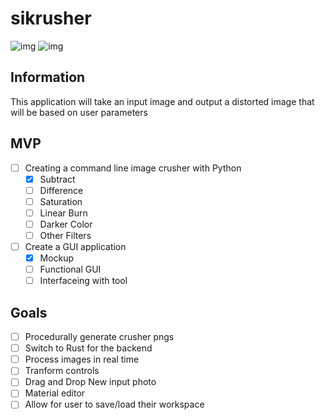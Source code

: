 # sikrusher
![img](/Examples/image_girl_input.png)
![img](/Examples/image_girl_output.png)

## Information
This application will take an input image and output a distorted image that will be based on user parameters

## MVP
- [ ] Creating a command line image crusher with Python
    - [x] Subtract 
    - [ ] Difference
    - [ ] Saturation
    - [ ] Linear Burn
    - [ ] Darker Color
    - [ ] Other Filters
- [ ] Create a GUI application
  - [x] Mockup 
  - [ ] Functional GUI
  - [ ] Interfaceing with tool

## Goals
- [ ] Procedurally generate crusher pngs
- [ ] Switch to Rust for the backend 
- [ ] Process images in real time
- [ ] Tranform controls
- [ ] Drag and Drop New input photo
- [ ] Material editor
- [ ] Allow for user to save/load their workspace
